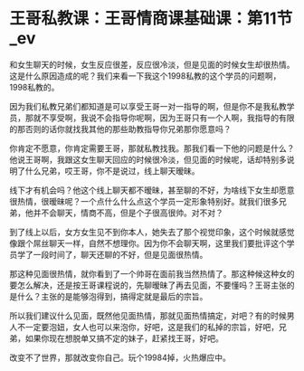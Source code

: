 # 王哥私教课：王哥情商课基础课：第11节_ev

和女生聊天的时候，女生反应很差，反应很冷淡，但是见面的时候女生却很热情。这是什么原因造成的呢？我们来看一下我这个1998私教的这个学员的问题啊，1998私教的。

因为我们私教兄弟们都知道是可以享受王哥一对一指导的啊，但是你不是我私教学员，那就不享受啊，我说不会指导你呢啊，因为王哥只有一个人啊，我指导的有限的那否则的话你就找我其他的那些助教指导你兄弟那你愿意吗？

你肯定不愿意，你肯定需要王哥，那就私教找我。那我们看一下他的问题是什么？他说王哥啊，我跟这女生聊天回应的时候很冷淡，但见面的时候呢，话却特别多说明了什么兄弟，哎王哥，你不是说过，线上聊天暧昧。

线下才有机会吗？他这个线上聊天都不暧昧，甚至聊的不好，为啥线下女生却愿意很热情，很暧昧呢？一个点什么什么点这个学员一定形象特别好。就我们很多兄弟，他并不会聊天，情商不高，但是个子很高很帅。对不对？

到了线上以后，女方女生见不到你本人，她失去了那个视觉印象，这个时候就感觉像跟个屌丝聊天一样，自然不想理你。因为你不会聊天啊，这里我们要批评这个学员学了一段时间了，聊天还聊的不好，但是见面很热情。

那这种见面很热情，就你看到了一个帅哥在面前我当然热情了。那这种候这种女的要怎么解决，还是按王哥课程说的，先聊暧昧了再去见面，不要懂吗？王哥主张的是什么？主张的是能够泡得到，搞得定就是最后的宗旨。

所以我们建议什么见面，既然他见面热情，那就见面热情搞定，对吧？有的时候男人不一定要泡妞，女人也可以来泡你，好吧，这是我们的私掉的宗旨，好吧，兄弟，如果你现在想脱单又搞不定的妹子，赶紧找王哥，好吧。

改变不了世界，那就改变你自己。玩个19984掉，火热爆应中。